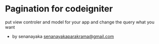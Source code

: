 Pagination for codeigniter
=============================================
put view controler and model for your app and change the query what you want 
 
- by senanayaka
senanayakaparakrama@gmail.com
